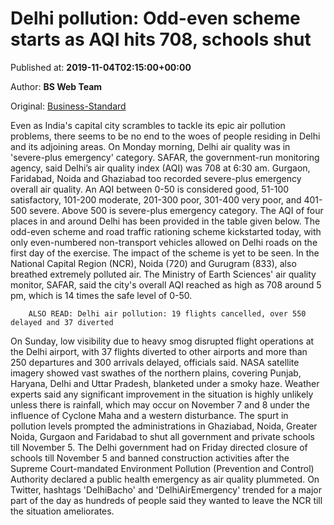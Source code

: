 
# Delhi pollution: Odd-even scheme starts as AQI hits 708, schools shut

Published at: **2019-11-04T02:15:00+00:00**

Author: **BS Web Team**

Original: [Business-Standard](https://www.business-standard.com/article/current-affairs/delhi-pollution-aqi-at-708-odd-even-scheme-starts-today-schools-shut-119110400076_1.html)

Even as India's capital city scrambles to tackle its epic air pollution problems, there seems to be no end to the woes of people residing in Delhi and its adjoining areas. On Monday morning, Delhi air quality was in 'severe-plus emergency' category. SAFAR, the government-run monitoring agency, said Delhi’s air quality index (AQI) was 708 at 6:30 am. Gurgaon, Faridabad, Noida and Ghaziabad too recorded severe-plus emergency overall air quality.
An AQI between 0-50 is considered good, 51-100 satisfactory, 101-200 moderate, 201-300 poor, 301-400 very poor, and 401-500 severe. Above 500 is severe-plus emergency category.
The AQI of four places in and around Delhi has been provided in the table given below.
The odd-even scheme and road traffic rationing scheme kickstarted today, with only even-numbered non-transport vehicles allowed on Delhi roads on the first day of the exercise. The impact of the scheme is yet to be seen.
In the National Capital Region (NCR), Noida (720) and Gurugram (833), also breathed extremely polluted air.
The Ministry of Earth Sciences' air quality monitor, SAFAR, said the city's overall AQI reached as high as 708 around 5 pm, which is 14 times the safe level of 0-50.

        ALSO READ: Delhi air pollution: 19 flights cancelled, over 550 delayed and 37 diverted
      
On Sunday, low visibility due to heavy smog disrupted flight operations at the Delhi airport, with 37 flights diverted to other airports and more than 250 departures and 300 arrivals delayed, officials said.
NASA satellite imagery showed vast swathes of the northern plains, covering Punjab, Haryana, Delhi and Uttar Pradesh, blanketed under a smoky haze.
Weather experts said any significant improvement in the situation is highly unlikely unless there is rainfall, which may occur on November 7 and 8 under the influence of Cyclone Maha and a western disturbance.
The spurt in pollution levels prompted the administrations in Ghaziabad, Noida, Greater Noida, Gurgaon and Faridabad to shut all government and private schools till November 5.
The Delhi government had on Friday directed closure of schools till November 5 and banned construction activities after the Supreme Court-mandated Environment Pollution (Prevention and Control) Authority declared a public health emergency as air quality plummeted.
On Twitter, hashtags 'DelhiBacho' and 'DelhiAirEmergency' trended for a major part of the day as hundreds of people said they wanted to leave the NCR till the situation ameliorates.
